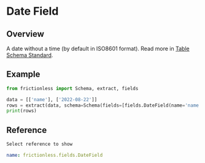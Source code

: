 # Date Field

## Overview

A date without a time (by default in ISO8601 format). Read more in [Table Schema Standard](https://specs.frictionlessdata.io/table-schema/#date).

## Example

```python script tabs=Python
from frictionless import Schema, extract, fields

data = [['name'], ['2022-08-22']]
rows = extract(data, schema=Schema(fields=[fields.DateField(name='name')]))
print(rows)
```

## Reference

```markdown tabs=Select
Select reference to show
```

```yaml reference tabs=DateField
name: frictionless.fields.DateField
```
